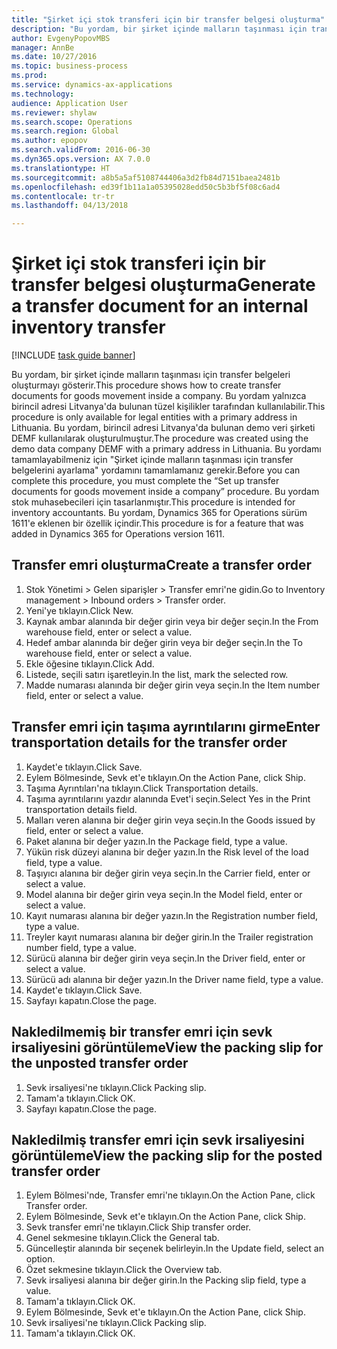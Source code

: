 ```yaml
--- 
title: "Şirket içi stok transferi için bir transfer belgesi oluşturma"
description: "Bu yordam, bir şirket içinde malların taşınması için transfer belgeleri oluşturmayı gösterir."
author: EvgenyPopovMBS
manager: AnnBe
ms.date: 10/27/2016
ms.topic: business-process
ms.prod: 
ms.service: dynamics-ax-applications
ms.technology: 
audience: Application User
ms.reviewer: shylaw
ms.search.scope: Operations
ms.search.region: Global
ms.author: epopov
ms.search.validFrom: 2016-06-30
ms.dyn365.ops.version: AX 7.0.0
ms.translationtype: HT
ms.sourcegitcommit: a8b5a5af5108744406a3d2fb84d7151baea2481b
ms.openlocfilehash: ed39f1b11a1a05395028edd50c5b3bf5f08c6ad4
ms.contentlocale: tr-tr
ms.lasthandoff: 04/13/2018

---
```

# <a name="generate-a-transfer-document-for-an-internal-inventory-transfer"></a><span data-ttu-id="85932-103">Şirket içi stok transferi için bir transfer belgesi oluşturma</span><span class="sxs-lookup"><span data-stu-id="85932-103">Generate a transfer document for an internal inventory transfer</span></span>

[!INCLUDE [task guide banner](../../includes/task-guide-banner.md)]

<span data-ttu-id="85932-104">Bu yordam, bir şirket içinde malların taşınması için transfer belgeleri oluşturmayı gösterir.</span><span class="sxs-lookup"><span data-stu-id="85932-104">This procedure shows how to create transfer documents for goods movement inside a company.</span></span> <span data-ttu-id="85932-105">Bu yordam yalnızca birincil adresi Litvanya'da bulunan tüzel kişilikler tarafından kullanılabilir.</span><span class="sxs-lookup"><span data-stu-id="85932-105">This procedure is only available for legal entities with a primary address in Lithuania.</span></span> <span data-ttu-id="85932-106">Bu yordam, birincil adresi Litvanya'da bulunan demo veri şirketi DEMF kullanılarak oluşturulmuştur.</span><span class="sxs-lookup"><span data-stu-id="85932-106">The procedure was created using the demo data company DEMF with a primary address in Lithuania.</span></span> <span data-ttu-id="85932-107">Bu yordamı tamamlayabilmeniz için "Şirket içinde malların taşınması için transfer belgelerini ayarlama" yordamını tamamlamanız gerekir.</span><span class="sxs-lookup"><span data-stu-id="85932-107">Before you can complete this procedure, you must complete the “Set up transfer documents for goods movement inside a company” procedure.</span></span> <span data-ttu-id="85932-108">Bu yordam stok muhasebecileri için tasarlanmıştır.</span><span class="sxs-lookup"><span data-stu-id="85932-108">This procedure is intended for inventory accountants.</span></span> <span data-ttu-id="85932-109">Bu yordam, Dynamics 365 for Operations sürüm 1611'e eklenen bir özellik içindir.</span><span class="sxs-lookup"><span data-stu-id="85932-109">This procedure is for a feature that was added in Dynamics 365 for Operations version 1611.</span></span>


## <a name="create-a-transfer-order"></a><span data-ttu-id="85932-110">Transfer emri oluşturma</span><span class="sxs-lookup"><span data-stu-id="85932-110">Create a transfer order</span></span>
1. <span data-ttu-id="85932-111">Stok Yönetimi > Gelen siparişler > Transfer emri'ne gidin.</span><span class="sxs-lookup"><span data-stu-id="85932-111">Go to Inventory management > Inbound orders > Transfer order.</span></span>
2. <span data-ttu-id="85932-112">Yeni'ye tıklayın.</span><span class="sxs-lookup"><span data-stu-id="85932-112">Click New.</span></span>
3. <span data-ttu-id="85932-113">Kaynak ambar alanında bir değer girin veya bir değer seçin.</span><span class="sxs-lookup"><span data-stu-id="85932-113">In the From warehouse field, enter or select a value.</span></span>
4. <span data-ttu-id="85932-114">Hedef ambar alanında bir değer girin veya bir değer seçin.</span><span class="sxs-lookup"><span data-stu-id="85932-114">In the To warehouse field, enter or select a value.</span></span>
5. <span data-ttu-id="85932-115">Ekle öğesine tıklayın.</span><span class="sxs-lookup"><span data-stu-id="85932-115">Click Add.</span></span>
6. <span data-ttu-id="85932-116">Listede, seçili satırı işaretleyin.</span><span class="sxs-lookup"><span data-stu-id="85932-116">In the list, mark the selected row.</span></span>
7. <span data-ttu-id="85932-117">Madde numarası alanında bir değer girin veya seçin.</span><span class="sxs-lookup"><span data-stu-id="85932-117">In the Item number field, enter or select a value.</span></span>

## <a name="enter-transportation-details-for-the-transfer-order"></a><span data-ttu-id="85932-118">Transfer emri için taşıma ayrıntılarını girme</span><span class="sxs-lookup"><span data-stu-id="85932-118">Enter transportation details for the transfer order</span></span>
1. <span data-ttu-id="85932-119">Kaydet'e tıklayın.</span><span class="sxs-lookup"><span data-stu-id="85932-119">Click Save.</span></span>
2. <span data-ttu-id="85932-120">Eylem Bölmesinde, Sevk et'e tıklayın.</span><span class="sxs-lookup"><span data-stu-id="85932-120">On the Action Pane, click Ship.</span></span>
3. <span data-ttu-id="85932-121">Taşıma Ayrıntıları'na tıklayın.</span><span class="sxs-lookup"><span data-stu-id="85932-121">Click Transportation details.</span></span>
4. <span data-ttu-id="85932-122">Taşıma ayrıntılarını yazdır alanında Evet'i seçin.</span><span class="sxs-lookup"><span data-stu-id="85932-122">Select Yes in the Print transportation details field.</span></span>
5. <span data-ttu-id="85932-123">Malları veren alanına bir değer girin veya seçin.</span><span class="sxs-lookup"><span data-stu-id="85932-123">In the Goods issued by field, enter or select a value.</span></span>
6. <span data-ttu-id="85932-124">Paket alanına bir değer yazın.</span><span class="sxs-lookup"><span data-stu-id="85932-124">In the Package field, type a value.</span></span>
7. <span data-ttu-id="85932-125">Yükün risk düzeyi alanına bir değer yazın.</span><span class="sxs-lookup"><span data-stu-id="85932-125">In the Risk level of the load field, type a value.</span></span>
8. <span data-ttu-id="85932-126">Taşıyıcı alanına bir değer girin veya seçin.</span><span class="sxs-lookup"><span data-stu-id="85932-126">In the Carrier field, enter or select a value.</span></span>
9. <span data-ttu-id="85932-127">Model alanına bir değer girin veya seçin.</span><span class="sxs-lookup"><span data-stu-id="85932-127">In the Model field, enter or select a value.</span></span>
10. <span data-ttu-id="85932-128">Kayıt numarası alanına bir değer yazın.</span><span class="sxs-lookup"><span data-stu-id="85932-128">In the Registration number field, type a value.</span></span>
11. <span data-ttu-id="85932-129">Treyler kayıt numarası alanına bir değer girin.</span><span class="sxs-lookup"><span data-stu-id="85932-129">In the Trailer registration number field, type a value.</span></span>
12. <span data-ttu-id="85932-130">Sürücü alanına bir değer girin veya seçin.</span><span class="sxs-lookup"><span data-stu-id="85932-130">In the Driver field, enter or select a value.</span></span>
13. <span data-ttu-id="85932-131">Sürücü adı alanına bir değer yazın.</span><span class="sxs-lookup"><span data-stu-id="85932-131">In the Driver name field, type a value.</span></span>
14. <span data-ttu-id="85932-132">Kaydet'e tıklayın.</span><span class="sxs-lookup"><span data-stu-id="85932-132">Click Save.</span></span>
15. <span data-ttu-id="85932-133">Sayfayı kapatın.</span><span class="sxs-lookup"><span data-stu-id="85932-133">Close the page.</span></span>

## <a name="view-the-packing-slip-for-the-unposted-transfer-order"></a><span data-ttu-id="85932-134">Nakledilmemiş bir transfer emri için sevk irsaliyesini görüntüleme</span><span class="sxs-lookup"><span data-stu-id="85932-134">View the packing slip for the unposted transfer order</span></span>
1. <span data-ttu-id="85932-135">Sevk irsaliyesi'ne tıklayın.</span><span class="sxs-lookup"><span data-stu-id="85932-135">Click Packing slip.</span></span>
2. <span data-ttu-id="85932-136">Tamam'a tıklayın.</span><span class="sxs-lookup"><span data-stu-id="85932-136">Click OK.</span></span>
3. <span data-ttu-id="85932-137">Sayfayı kapatın.</span><span class="sxs-lookup"><span data-stu-id="85932-137">Close the page.</span></span>

## <a name="view-the-packing-slip-for-the-posted-transfer-order"></a><span data-ttu-id="85932-138">Nakledilmiş transfer emri için sevk irsaliyesini görüntüleme</span><span class="sxs-lookup"><span data-stu-id="85932-138">View the packing slip for the posted transfer order</span></span>
1. <span data-ttu-id="85932-139">Eylem Bölmesi'nde, Transfer emri'ne tıklayın.</span><span class="sxs-lookup"><span data-stu-id="85932-139">On the Action Pane, click Transfer order.</span></span>
2. <span data-ttu-id="85932-140">Eylem Bölmesinde, Sevk et'e tıklayın.</span><span class="sxs-lookup"><span data-stu-id="85932-140">On the Action Pane, click Ship.</span></span>
3. <span data-ttu-id="85932-141">Sevk transfer emri'ne tıklayın.</span><span class="sxs-lookup"><span data-stu-id="85932-141">Click Ship transfer order.</span></span>
4. <span data-ttu-id="85932-142">Genel sekmesine tıklayın.</span><span class="sxs-lookup"><span data-stu-id="85932-142">Click the General tab.</span></span>
5. <span data-ttu-id="85932-143">Güncelleştir alanında bir seçenek belirleyin.</span><span class="sxs-lookup"><span data-stu-id="85932-143">In the Update field, select an option.</span></span>
6. <span data-ttu-id="85932-144">Özet sekmesine tıklayın.</span><span class="sxs-lookup"><span data-stu-id="85932-144">Click the Overview tab.</span></span>
7. <span data-ttu-id="85932-145">Sevk irsaliyesi alanına bir değer girin.</span><span class="sxs-lookup"><span data-stu-id="85932-145">In the Packing slip field, type a value.</span></span>
8. <span data-ttu-id="85932-146">Tamam'a tıklayın.</span><span class="sxs-lookup"><span data-stu-id="85932-146">Click OK.</span></span>
9. <span data-ttu-id="85932-147">Eylem Bölmesinde, Sevk et'e tıklayın.</span><span class="sxs-lookup"><span data-stu-id="85932-147">On the Action Pane, click Ship.</span></span>
10. <span data-ttu-id="85932-148">Sevk irsaliyesi'ne tıklayın.</span><span class="sxs-lookup"><span data-stu-id="85932-148">Click Packing slip.</span></span>
11. <span data-ttu-id="85932-149">Tamam'a tıklayın.</span><span class="sxs-lookup"><span data-stu-id="85932-149">Click OK.</span></span>


